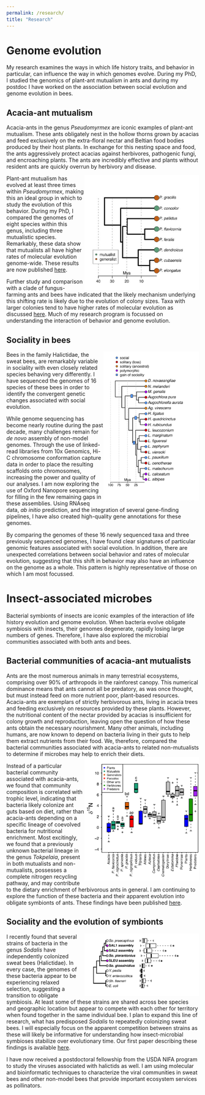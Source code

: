 ```yaml
---
permalink: /research/
title: "Research"
---
```


# Genome evolution
My research examines the ways in which life history traits, and behavior in particular, can influence the way in which genomes evolve. During my PhD, I studied the genomics of plant-ant mutualism in ants and during my postdoc I have worked on the association between social evolution and genome evolution in bees.

## Acacia-ant mutualism
Acacia-ants in the genus *Pseudomyrmex* are iconic examples of plant-ant mutualism. These ants obligately nest in the hollow thorns grown by acacias and feed exclusively on the extra-floral nectar and Beltian food bodies produced by their host plants. In exchange for this nesting space and food, the ants aggressively protect acacias against herbivores, pathogenic fungi, and encroaching plants. The ants are incredibly effective and plants without resident ants are quickly overrun by herbivory and disease.

<img src="/assets/images/pseudo_time_tree_legend-400x400.jpg" alt="this is a placeholder image" width = "300" height = "300" align = "right">

Plant-ant mutualism has evolved at least three times within *Pseudomyrmex*, making this an ideal group in which to study the evolution of this behavior. During my PhD, I compared the genomes of eight species within this genus, including three mutualistic species. Remarkably, these data show that mutualists all have higher rates of molecular evolution genome-wide. These results are now published [here](http://www.nature.com/articles/ncomms12679).

Further study and comparison with a clade of fungus-farming ants and bees have indicated that the likely mechanism underlying this shifting rate is likely due to the evolution of colony sizes. Taxa with larger colonies tend to have higher rates of molecular evolution as discussed [here](https://www.biorxiv.org/content/10.1101/415570v1.abstract). Much of my research program is focussed on understanding the interaction of behavior and genome evolution.

## Sociality in bees

<img src="/assets/images/figure_phylo_3origins.png" alt="this is a placeholder image" width = "250" height = "389" align = "right">

Bees in the family Halictidae, the sweat bees, are remarkably variable in sociality with even closely related species behaving very differently. I have sequenced the genomes of 16 species of these bees in order to identify the convergent genetic changes associated with social evolution.

While genome sequencing has become nearly routine during the past decade, many challenges remain for <em>de novo</em> assembly of non-model genomes. Through the use of linked-read libraries from 10x Genomics, Hi-C chromosome conformation capture data in order to place the resulting scaffolds onto chromosomes, increasing the power and quality of our analyses. I am now exploring the use of Oxford Nanopore sequencing for filling in the few remaining gaps in these assemblies. Using RNAseq data, *ab initio* prediction, and the integration of several gene-finding pipelines, I have also created high-quality gene annotations for these genomes. 

By comparing the genomes of these 16 newly sequenced taxa and three previously sequenced genomes, I have found clear signatures of particular genomic features associated with social evolution. In addition, there are unexpected correlations between social behavior and rates of molecular evolution, suggesting that this shift in behavior may also have an influence on the genome as a whole. This pattern is highly representative of those on which I am most focussed.

# Insect-associated microbes
Bacterial symbionts of insects are iconic examples of the interaction of life history evolution and genome evolution. When bacteria evolve obligate symbiosis with insects, their genomes degenerate, rapidly losing large numbers of genes. Therefore, I have also explored the microbial communities associated with both ants and bees.

## Bacterial communities of acacia-ant mutualists

Ants are the most numerous animals in many terrestrial ecosystems, comprising over 90% of arthropods in the rainforest canopy. This numerical dominance means that ants cannot all be predatory, as was once thought, but must instead feed on more nutrient poor, plant-based resources. Acacia-ants are exemplars of strictly herbivorous ants, living in acacia trees and feeding exclusively on resources provided by these plants. However, the nutritional content of the nectar provided by acacias is insufficient for colony growth and reproduction, leaving open the question of how these ants obtain the necessary nourishment. Many other animals, including humans, are now known to depend on bacteria living in their guts to help them extract nutrients from their food. We, therefore, compared the bacterial communities associated with acacia-ants to related non-mutualists to determine if microbes may help to enrich their diets.
<img src="/assets/images/iso.png" alt="this is a placeholder image" width = "300" height = "322" align = "right">

Instead of a particular bacterial community associated with acacia-ants, we found that community composition is correlated with trophic level, indicating that bacteria likely colonize ant guts based on diet, rather than acacia-ants depending on a specific lineage of coevolved bacteria for nutritional enrichment. Most excitingly, we found that a previously unknown bacterial lineage in the genus *Tokpelaia*, present in both mutualists and non-mutualists, possesses a complete nitrogen recycling pathway, and may contribute to the dietary enrichment of herbivorous ants in general. I am continuing to explore the function of these bacteria and their apparent evolution into obligate symbionts of ants. These findings have been published [here](https://onlinelibrary.wiley.com/doi/abs/10.1111/mec.14834).

## Sociality and the evolution of symbionts

<img src="/assets/images/sod_phy.png" alt="this is a placeholder image" width = "300" height = "163" align = "right">

I recently found that several strains of bacteria in the genus *Sodalis* have independently colonized sweat bees (Halictidae). In every case, the genomes of these bacteria appear to be experiencing relaxed selection, suggesting a transition to obligate symbiosis. At least some of these strains are shared across bee species and geographic location but appear to compete with each other for territory when found together in the same individual bee. I plan to expand this line of research, what has predisposed *Sodalis* to repeatedly colonizing sweat bees. I will especially focus on the apparent competition between strains as these will likely be informative for understanding how insect-microbial symbioses stabilize over evolutionary time. Our first paper describing these findings is available [here](http://rsos.royalsocietypublishing.org/content/5/7/180369). 

I have now received a postdoctoral fellowship from the USDA NIFA program to study the viruses associated with halictids as well. I am using molecular and bioinformatic techniques to characterize the viral communities in sweat bees and other non-model bees that provide important ecosystem services as pollinators.
